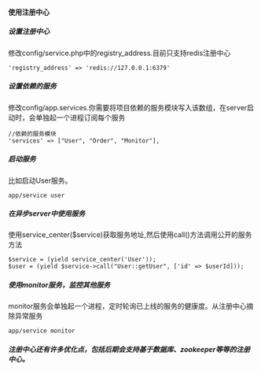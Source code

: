 #### 使用注册中心

##### 设置注册中心
修改config/service.php中的registry_address.目前只支持redis注册中心 

    'registry_address' => 'redis://127.0.0.1:6379'

##### 设置依赖的服务
修改config/app.services.你需要将项目依赖的服务模块写入该数组，在server启动时，会单独起一个进程订阅每个服务

    //依赖的服务模块 
    'services' => ["User", "Order", "Monitor"],

##### 启动服务
比如启动User服务。

    app/service user

##### 在异步server中使用服务
使用service_center($service)获取服务地址,然后使用call()方法调用公开的服务方法

    $service = (yield service_center('User'));
    $user = (yield $service->call("User::getUser", ['id' => $userId]));

##### 使用monitor服务，监控其他服务
monitor服务会单独起一个进程，定时轮询已上线的服务的健康度。从注册中心摘除异常服务

    app/service monitor

##### 注册中心还有许多优化点，包括后期会支持基于数据库、zookeeper等等的注册中心。